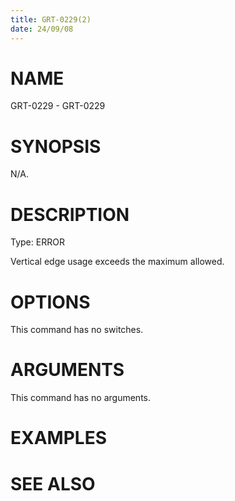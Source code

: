 ```yaml
---
title: GRT-0229(2)
date: 24/09/08
---
```


# NAME

GRT-0229 - GRT-0229

# SYNOPSIS

N/A.

# DESCRIPTION

Type: ERROR

Vertical edge usage exceeds the maximum allowed.

# OPTIONS

This command has no switches.

# ARGUMENTS

This command has no arguments.

# EXAMPLES

# SEE ALSO
